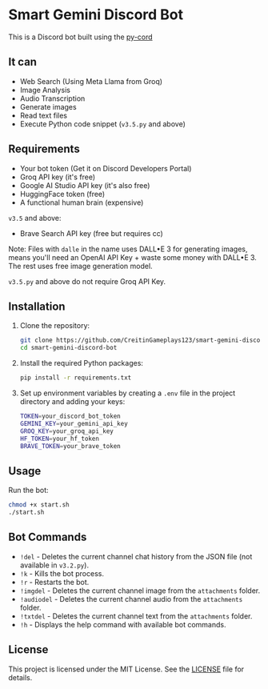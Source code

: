 # Smart Gemini Discord Bot

This is a Discord bot built using the [py-cord](https://github.com/Pycord-Development/pycord)

## It can

- Web Search (Using Meta Llama from Groq)
- Image Analysis
- Audio Transcription
- Generate images
- Read text files
- Execute Python code snippet (`v3.5.py` and above)
  
## Requirements
- Your bot token (Get it on Discord Developers Portal)
- Groq API key (it's free)
- Google AI Studio API key (it's also free)
- HuggingFace token (free)
- A functional human brain (expensive)

`v3.5` and above:
- Brave Search API key (free but requires cc)

Note: Files with `dalle` in the name uses DALL•E 3 for generating images, means you'll need an OpenAI API Key + waste some money with DALL•E 3. The rest uses free image generation model.

`v3.5.py` and above do not require Groq API Key.

## Installation

1. Clone the repository:
    ```sh
    git clone https://github.com/CreitinGameplays123/smart-gemini-discord-bot.git
    cd smart-gemini-discord-bot
    ```

2. Install the required Python packages:
    ```sh
    pip install -r requirements.txt
    ```

3. Set up environment variables by creating a `.env` file in the project directory and adding your keys:
    ```sh
    TOKEN=your_discord_bot_token
    GEMINI_KEY=your_gemini_api_key
    GROQ_KEY=your_groq_api_key
    HF_TOKEN=your_hf_token
    BRAVE_TOKEN=your_brave_token
    ```

## Usage

Run the bot:
```sh
chmod +x start.sh
./start.sh
```

## Bot Commands

- `!del` - Deletes the current channel chat history from the JSON file (not available in `v3.2.py`).
- `!k` - Kills the bot process.
- `!r` - Restarts the bot.
- `!imgdel` - Deletes the current channel image from the `attachments` folder.
- `!audiodel` - Deletes the current channel audio from the `attachments` folder.
- `!txtdel` - Deletes the current channel text from the `attachments` folder.
- `!h` - Displays the help command with available bot commands.

## License

This project is licensed under the MIT License. See the [LICENSE](LICENSE) file for details.



